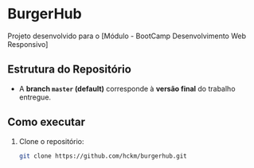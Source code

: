 # BurgerHub

Projeto desenvolvido para o [Módulo - BootCamp Desenvolvimento Web Responsivo]

## Estrutura do Repositório
- A **branch `master` (default)** corresponde à **versão final** do trabalho entregue.

## Como executar
1. Clone o repositório:
   ```bash
   git clone https://github.com/hckm/burgerhub.git
